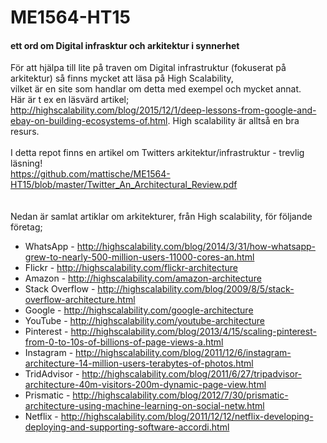 # ME1564-HT15

#### ett ord om Digital infrasktur och arkitektur i synnerhet
För att hjälpa till lite på traven om Digital infrastruktur (fokuserat på arkitektur) så finns mycket att läsa på High Scalability,  
vilket är en site som handlar om detta med exempel och mycket annat.  
Här är t ex en läsvärd artikel; http://highscalability.com/blog/2015/12/1/deep-lessons-from-google-and-ebay-on-building-ecosystems-of.html.
High scalability är alltså en bra resurs.  
<br>
I detta repot finns en artikel om Twitters arkitektur/infrastruktur - trevlig läsning!  
https://github.com/mattische/ME1564-HT15/blob/master/Twitter_An_Architectural_Review.pdf  
<br>
<br>
Nedan är samlat artiklar om arkitekturer, från High scalability, för följande företag;  
+ WhatsApp - http://highscalability.com/blog/2014/3/31/how-whatsapp-grew-to-nearly-500-million-users-11000-cores-an.html
+ Flickr - http://highscalability.com/flickr-architecture
+ Amazon - http://highscalability.com/amazon-architecture
+ Stack Overflow - http://highscalability.com/blog/2009/8/5/stack-overflow-architecture.html
+ Google - http://highscalability.com/google-architecture
+ YouTube - http://highscalability.com/youtube-architecture
+ Pinterest - http://highscalability.com/blog/2013/4/15/scaling-pinterest-from-0-to-10s-of-billions-of-page-views-a.html
+ Instagram - http://highscalability.com/blog/2011/12/6/instagram-architecture-14-million-users-terabytes-of-photos.html
+ TridAdvisor - http://highscalability.com/blog/2011/6/27/tripadvisor-architecture-40m-visitors-200m-dynamic-page-view.html
+ Prismatic - http://highscalability.com/blog/2012/7/30/prismatic-architecture-using-machine-learning-on-social-netw.html
+ Netflix - http://highscalability.com/blog/2011/12/12/netflix-developing-deploying-and-supporting-software-accordi.html

